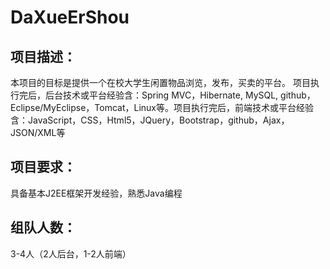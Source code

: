# DaXueErShou

## 项目描述：

本项目的目标是提供一个在校大学生闲置物品浏览，发布，买卖的平台。 项目执行完后，后台技术或平台经验含：Spring MVC，Hibernate, MySQL, github，Eclipse/MyEclipse，Tomcat，Linux等。项目执行完后，前端技术或平台经验含：JavaScript，CSS，Html5，JQuery，Bootstrap，github，Ajax，JSON/XML等

## 项目要求：

具备基本J2EE框架开发经验，熟悉Java编程

## 组队人数：

3-4人（2人后台，1-2人前端）
